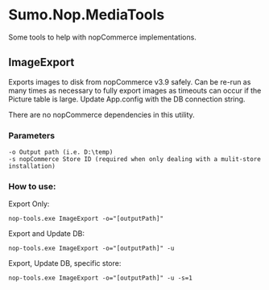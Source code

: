 # Sumo.Nop.MediaTools
Some tools to help with nopCommerce implementations.

## ImageExport

Exports images to disk from nopCommerce v3.9 safely.  Can be re-run as many 
times as necessary to fully export images as timeouts can occur if the Picture
table is large.  Update App.config with the DB connection string.

There are no nopCommerce dependencies in this utility.

### Parameters

```
-o Output path (i.e. D:\temp)
-s nopCommerce Store ID (required when only dealing with a mulit-store installation)
```

### How to use:

Export Only:
```
nop-tools.exe ImageExport -o="[outputPath]"
```

Export and Update DB:
```
nop-tools.exe ImageExport -o="[outputPath]" -u
```

Export, Update DB, specific store:
```
nop-tools.exe ImageExport -o="[outputPath]" -u -s=1
```